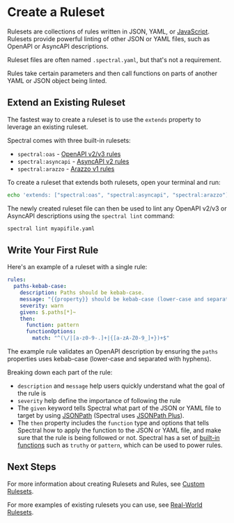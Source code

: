 # Create a Ruleset

Rulesets are collections of rules written in JSON, YAML, or [JavaScript](../guides/4-custom-rulesets.md#alternative-js-ruleset-format). Rulesets provide powerful linting of other JSON or YAML files, such as OpenAPI or AsyncAPI descriptions.

Ruleset files are often named `.spectral.yaml`, but that's not a requirement.

Rules take certain parameters and then call functions on parts of another YAML or JSON object being linted.

## Extend an Existing Ruleset

The fastest way to create a ruleset is to use the `extends` property to leverage an existing ruleset.

Spectral comes with three built-in rulesets:

- `spectral:oas` - [OpenAPI v2/v3 rules](./4-openapi.md)
- `spectral:asyncapi` - [AsyncAPI v2 rules](./5-asyncapi.md)
- `spectral:arazzo` - [Arazzo v1 rules](./6-arazzo.md)

To create a ruleset that extends both rulesets, open your terminal and run:

```bash
echo 'extends: ["spectral:oas", "spectral:asyncapi", "spectral:arazzo"]' > .spectral.yaml
```

The newly created ruleset file can then be used to lint any OpenAPI v2/v3 or AsyncAPI descriptions using the `spectral lint` command:

```bash
spectral lint myapifile.yaml
```

## Write Your First Rule

Here's an example of a ruleset with a single rule:

```yaml
rules:
  paths-kebab-case:
    description: Paths should be kebab-case.
    message: "{{property}} should be kebab-case (lower-case and separated with hyphens)"
    severity: warn
    given: $.paths[*]~
    then:
      function: pattern
      functionOptions:
        match: "^(\/|[a-z0-9-.]+|{[a-zA-Z0-9_]+})+$"
```

The example rule validates an OpenAPI description by ensuring the `paths` properties uses kebab-case (lower-case and separated with hyphens).

Breaking down each part of the rule:

- `description` and `message` help users quickly understand what the goal of the rule is
- `severity` help define the importance of following the rule
- The `given` keyword tells Spectral what part of the JSON or YAML file to target by using [JSONPath](http://jsonpath.com/) (Spectral uses [JSONPath Plus](https://www.npmjs.com/package/jsonpath-plus)).
- The `then` property includes the `function` type and options that tells Spectral how to apply the function to the JSON or YAML file, and make sure that the rule is being followed or not. Spectral has a set of [built-in functions](../reference/functions.md) such as `truthy` or `pattern`, which can be used to power rules.

## Next Steps

For more information about creating Rulesets and Rules, see [Custom Rulesets](../guides/4-custom-rulesets.md).

For more examples of existing rulesets you can use, see [Real-World Rulesets](../../README.md#-real-world-rulesets).

